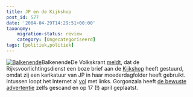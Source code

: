 ```yaml
---
title: JP en de Kijkshop
post_id: 577
date: '2004-04-29T14:29:51+00:00'
taxonomy:
    migration-status: review
    category: [Ongecategoriseerd]
tags: [politiek,politiek]
---
```

[![Balkenende](https://bol.com/imgbase0/thumb/BOOKCOVER/FC/9/0/2/9/0/9029072466.gif "Balkenende")](http://clk.tradedoubler.com/click?a=1703208&p=67859&g=17297694&epi=1001004001809962)BalkenendeDe Volkskrant [meldt](http://www.volkskrant.nl/binnenland/1083128942402.html), dat de Rijksvoorlichtingsdienst een boze brief aan de [Kijkshop](http://www.kijkshop.nl/) heeft gestuurd, omdat zij een karikatuur van JP in haar moederdagfolder heeft gebruikt. Intussen loopt het Internet al [vol](http://www.google.nl/search?q=kijkshop+folder) met links. Gorgonzala heeft [de bewuste advertentie](http://www.gorgonzola.nl/index.php?itemid=470) zelfs gescand en op 17 (!) april geplaatst.